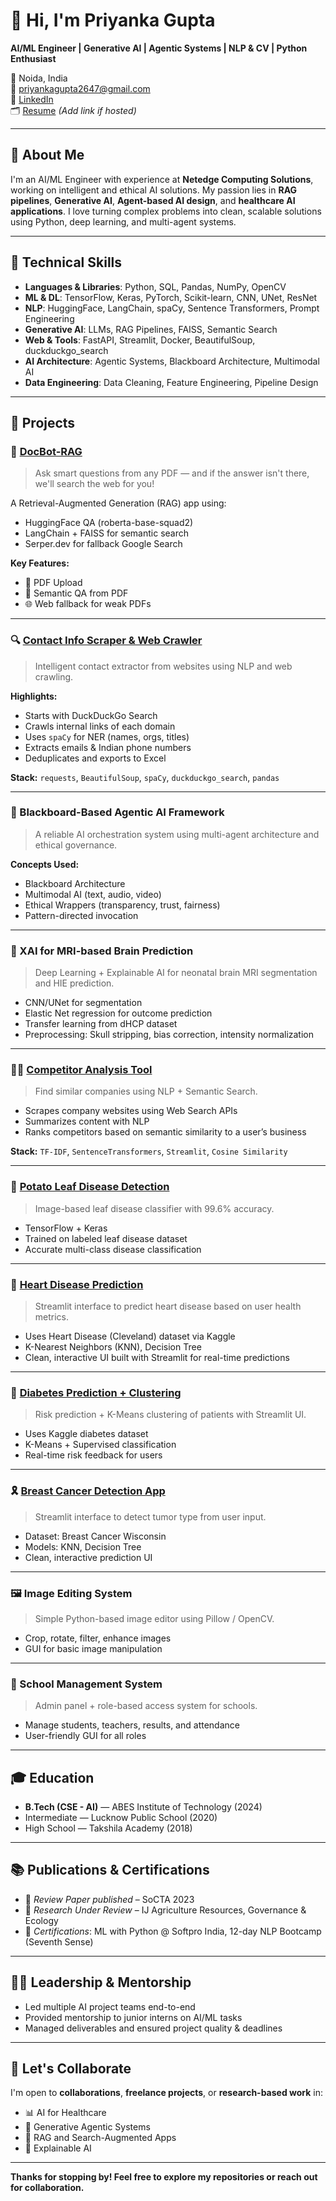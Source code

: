 # 👋 Hi, I'm Priyanka Gupta

**AI/ML Engineer | Generative AI | Agentic Systems | NLP & CV | Python Enthusiast**

📍 Noida, India  
📧 priyankagupta2647@gmail.com  
🔗 [LinkedIn](https://www.linkedin.com/in/priyankagupta0704/)  
🗂️ [Resume](#) *(Add link if hosted)*

---

## 🧠 About Me

I'm an AI/ML Engineer with experience at **Netedge Computing Solutions**, working on intelligent and ethical AI solutions. My passion lies in **RAG pipelines**, **Generative AI**, **Agent-based AI design**, and **healthcare AI applications**. I love turning complex problems into clean, scalable solutions using Python, deep learning, and multi-agent systems.

---

## 🔧 Technical Skills

- **Languages & Libraries**: Python, SQL, Pandas, NumPy, OpenCV  
- **ML & DL**: TensorFlow, Keras, PyTorch, Scikit-learn, CNN, UNet, ResNet  
- **NLP**: HuggingFace, LangChain, spaCy, Sentence Transformers, Prompt Engineering  
- **Generative AI**: LLMs, RAG Pipelines, FAISS, Semantic Search  
- **Web & Tools**: FastAPI, Streamlit, Docker, BeautifulSoup, duckduckgo_search  
- **AI Architecture**: Agentic Systems, Blackboard Architecture, Multimodal AI  
- **Data Engineering**: Data Cleaning, Feature Engineering, Pipeline Design  

---

## 📂 Projects

### 🧠 [DocBot-RAG](https://github.com/Priyankaweb-star/docbot-rag)
> Ask smart questions from any PDF — and if the answer isn't there, we'll search the web for you!

A Retrieval-Augmented Generation (RAG) app using:
- HuggingFace QA (roberta-base-squad2)
- LangChain + FAISS for semantic search
- Serper.dev for fallback Google Search

**Key Features:**
- 📄 PDF Upload
- 🧠 Semantic QA from PDF
- 🌐 Web fallback for weak PDFs

---

### 🔍 [Contact Info Scraper & Web Crawler](https://github.com/Priyankaweb-star/contact-info-scraper)
> Intelligent contact extractor from websites using NLP and web crawling.

**Highlights:**
- Starts with DuckDuckGo Search
- Crawls internal links of each domain
- Uses `spaCy` for NER (names, orgs, titles)
- Extracts emails & Indian phone numbers
- Deduplicates and exports to Excel

**Stack:** `requests`, `BeautifulSoup`, `spaCy`, `duckduckgo_search`, `pandas`

---

### 🤖 Blackboard-Based Agentic AI Framework
> A reliable AI orchestration system using multi-agent architecture and ethical governance.

**Concepts Used:**
- Blackboard Architecture
- Multimodal AI (text, audio, video)
- Ethical Wrappers (transparency, trust, fairness)
- Pattern-directed invocation

---

### 🧪 XAI for MRI-based Brain Prediction
> Deep Learning + Explainable AI for neonatal brain MRI segmentation and HIE prediction.

- CNN/UNet for segmentation
- Elastic Net regression for outcome prediction
- Transfer learning from dHCP dataset
- Preprocessing: Skull stripping, bias correction, intensity normalization

---

### 🕵️‍♀️ [Competitor Analysis Tool](https://github.com/yourusername/competitor-analyzer-ai)
> Find similar companies using NLP + Semantic Search.

- Scrapes company websites using Web Search APIs
- Summarizes content with NLP
- Ranks competitors based on semantic similarity to a user’s business

**Stack:** `TF-IDF`, `SentenceTransformers`, `Streamlit`, `Cosine Similarity`

---

### 🥔 [Potato Leaf Disease Detection](https://github.com/Priyankaweb-star/Leaf-disease-detection-system)
> Image-based leaf disease classifier with 99.6% accuracy.

- TensorFlow + Keras
- Trained on labeled leaf disease dataset
- Accurate multi-class disease classification

---

### 💉 [Heart Disease Prediction](https://github.com/Priyankaweb-star/Heart-Disease-Prediction)
> Streamlit interface to predict heart disease based on user health metrics.

- Uses Heart Disease (Cleveland) dataset via Kaggle
- K-Nearest Neighbors (KNN), Decision Tree
- Clean, interactive UI built with Streamlit for real-time predictions

 ---
 
### 💉 [Diabetes Prediction + Clustering](https://github.com/Priyankaweb-star/Diabetes-Prediction-using-KNN )
> Risk prediction + K-Means clustering of patients with Streamlit UI.

- Uses Kaggle diabetes dataset
- K-Means + Supervised classification
- Real-time risk feedback for users

---

### 🎗️ [Breast Cancer Detection App](https://github.com/Priyankaweb-star/Breast-Cancer-Wisconsin-)
> Streamlit interface to detect tumor type from user input.

- Dataset: Breast Cancer Wisconsin
- Models: KNN, Decision Tree
- Clean, interactive prediction UI

---

### 🖼️ Image Editing System
> Simple Python-based image editor using Pillow / OpenCV.

- Crop, rotate, filter, enhance images
- GUI for basic image manipulation

---

### 🏫 School Management System
> Admin panel + role-based access system for schools.

- Manage students, teachers, results, and attendance
- User-friendly GUI for all roles

---

## 🎓 Education

- **B.Tech (CSE - AI)** — ABES Institute of Technology (2024)  
- Intermediate — Lucknow Public School (2020)  
- High School — Takshila Academy (2018)  

---

## 📚 Publications & Certifications

- 📄 *Review Paper published* – SoCTA 2023  
- 📝 *Research Under Review* – IJ Agriculture Resources, Governance & Ecology  
- 📜 *Certifications*: ML with Python @ Softpro India, 12-day NLP Bootcamp (Seventh Sense)

---

## 👩‍💼 Leadership & Mentorship

- Led multiple AI project teams end-to-end  
- Provided mentorship to junior interns on AI/ML tasks  
- Managed deliverables and ensured project quality & deadlines  

---

## 🌱 Let's Collaborate

I'm open to **collaborations**, **freelance projects**, or **research-based work** in:
- 📊 AI for Healthcare
- 🤖 Generative Agentic Systems
- 🧠 RAG and Search-Augmented Apps
- 🧪 Explainable AI

---

**Thanks for stopping by! Feel free to explore my repositories or reach out for collaboration.**

